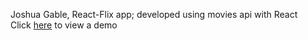 Joshua Gable, React-Flix app; developed using movies api with React
<br>
Click [here](https://jgable01.github.io/react-flix) to view a demo

